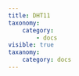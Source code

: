 ```yaml
---
title: DHT11
taxonomy:
    category:
        - docs
visible: true
taxanomy:
    category: docs
---
```


